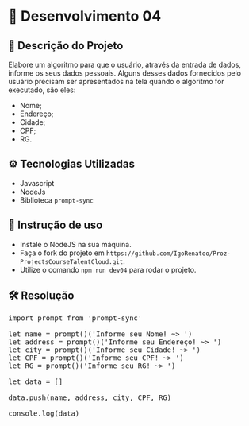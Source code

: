 # 📜 Desenvolvimento 04

## 🎯 Descrição do Projeto 

Elabore um algoritmo para que o usuário, através da entrada de dados, informe os seus dados pessoais. Alguns desses dados
fornecidos pelo usuário precisam ser apresentados na tela quando o algoritmo for executado, são eles:
 
- Nome;
- Endereço;
- Cidade;
- CPF;
- RG.

## ⚙️ Tecnologias Utilizadas

- Javascript
- NodeJs
- Biblioteca `prompt-sync`

## 🧩 Instrução de uso

- Instale o NodeJS na sua máquina.
- Faça o fork do projeto em `https://github.com/IgoRenatoo/Proz-ProjectsCourseTalentCloud.git`.
- Utilize o comando `npm run dev04` para rodar o projeto.

## 🛠️ Resolução

<pre>import prompt from 'prompt-sync'

let name = prompt()('Informe seu Nome! ~> ')
let address = prompt()('Informe seu Endereço! ~> ')
let city = prompt()('Informe seu Cidade! ~> ')
let CPF = prompt()('Informe seu CPF! ~> ')
let RG = prompt()('Informe seu RG! ~> ')

let data = []

data.push(name, address, city, CPF, RG)

console.log(data)</pre>